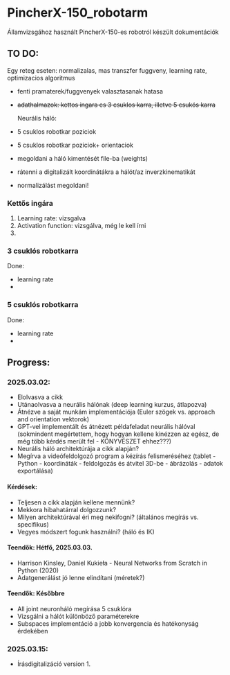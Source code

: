 # PincherX-150_robotarm
Államvizsgához használt PincherX-150-es robotról készült dokumentációk


## TO DO:

Egy reteg eseten: normalizalas, mas transzfer fuggveny, learning rate, optimizacios algoritmus
- fenti pramaterek/fuggvenyek valasztasanak hatasa

- ~~adathalmazok: kettos ingara es 3 csuklos karra, illetve 5 csukós karra~~
  
  Neurális háló:
- 5 csuklos robotkar poziciok
- 5 csuklos robotkar poziciok+ orientaciok


- megoldani a háló kimentését file-ba (weights)
- rátenni a digitalizált koordinátákra a hálót/az inverzkinematikát
- normalizálást megoldani!

### Kettős ingára

1. Learning rate: vizsgalva
2. Activation function: vizsgálva, még le kell írni
3. 

### 3 csuklós robotkarra
Done:
- learning rate
- 

### 5 csuklós robotkarra
Done:
- learning rate
- 

## Progress:

### 2025.03.02:

- Elolvasva a cikk
- Utánaolvasva a neurális hálónak (deep learning kurzus, átlapozva)
- Átnézve a saját munkám implementációja (Euler szögek vs. approach and orientation vektorok)
- GPT-vel implementált és átnézett példafeladat neurális hálóval (sokmindent megértettem, hogy hogyan kellene kinézzen az egész, de még több kérdés merült fel - KÖNYVÉSZET ehhez???)
- Neurális háló architektúrája a cikk alapján?
- Megírva a videófeldolgozó program a kézírás felismeréséhez (tablet - Python - koordináták - feldolgozás és átvitel 3D-be - ábrázolás - adatok exportálása)

#### Kérdések:
- Teljesen a cikk alapján kellene mennünk?
- Mekkora hibahatárral dolgozzunk?
- Milyen architektúrával éri meg nekifogni? (általános megírás vs. specifikus)
- Vegyes módszert fogunk használni? (háló és IK)

#### Teendők: Hétfő, 2025.03.03.
- Harrison Kinsley, Daniel Kukieła - Neural Networks from Scratch in Python (2020)
- Adatgenerálást jó lenne elindítani (méretek?)

#### Teendők: Későbbre
- All joint neuronháló megírása 5 csuklóra
- Vizsgálni a hálót különböző paraméterekre
- Subspaces implementáció a jobb konvergencia és hatékonyság érdekében

### 2025.03.15:
- Írásdigitalizáció version 1.
